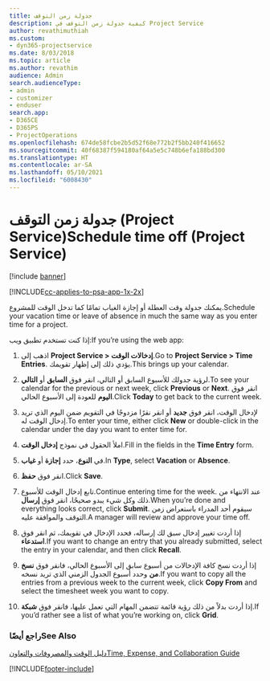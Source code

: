 ```yaml
---
title: جدولة زمن التوقف
description: كيفية جدولة زمن التوقف في Project Service
author: revathimuthiah
ms.custom:
- dyn365-projectservice
ms.date: 8/03/2018
ms.topic: article
ms.author: revathim
audience: Admin
search.audienceType:
- admin
- customizer
- enduser
search.app:
- D365CE
- D365PS
- ProjectOperations
ms.openlocfilehash: 674de58fcbe2b5d52f68e772b2f5bb240f416652
ms.sourcegitcommit: 40f68387f594180af64a5e5c748b6efa188bd300
ms.translationtype: HT
ms.contentlocale: ar-SA
ms.lasthandoff: 05/10/2021
ms.locfileid: "6008430"
---
```

# <a name="schedule-time-off-project-service"></a><span data-ttu-id="6bfa1-103">جدولة زمن التوقف (Project Service)</span><span class="sxs-lookup"><span data-stu-id="6bfa1-103">Schedule time off (Project Service)</span></span>

[!include [banner](../includes/psa-now-project-operations.md)]

[!INCLUDE[cc-applies-to-psa-app-1x-2x](../includes/cc-applies-to-psa-app-1x-2x.md)]

<span data-ttu-id="6bfa1-104">يمكنك جدولة وقت العطلة أو إجازة الغياب تمامًا كما تدخل الوقت للمشروع.</span><span class="sxs-lookup"><span data-stu-id="6bfa1-104">Schedule your vacation time or leave of absence in much the same way as you enter time for a project.</span></span>  
  
 <span data-ttu-id="6bfa1-105">إذا كنت تستخدم تطبيق ويب:</span><span class="sxs-lookup"><span data-stu-id="6bfa1-105">If you’re using the web app:</span></span>  
  
1.  <span data-ttu-id="6bfa1-106">اذهب إلى **Project Service > إدخالات الوقت**.</span><span class="sxs-lookup"><span data-stu-id="6bfa1-106">Go to **Project Service > Time Entries**.</span></span> <span data-ttu-id="6bfa1-107">يؤدي ذلك إلى إظهار تقويمك.</span><span class="sxs-lookup"><span data-stu-id="6bfa1-107">This brings up your calendar.</span></span>  
  
2.  <span data-ttu-id="6bfa1-108">لرؤية جدولك للأسبوع السابق أو التالي، انقر فوق **السابق** أو **التالي**.</span><span class="sxs-lookup"><span data-stu-id="6bfa1-108">To see your calendar for the previous or next week, click **Previous** or **Next**.</span></span> <span data-ttu-id="6bfa1-109">انقر فوق **اليوم** للعودة إلى الأسبوع الحالي.</span><span class="sxs-lookup"><span data-stu-id="6bfa1-109">Click **Today** to get back to the current week.</span></span>  
  
3.  <span data-ttu-id="6bfa1-110">لإدخال الوقت، انقر فوق **جديد** أو انقر نقرًا مزدوجًا في التقويم ضمن اليوم الذي تريد إدخال الوقت له.</span><span class="sxs-lookup"><span data-stu-id="6bfa1-110">To enter your time, either click **New** or double-click in the calendar under the day you want to enter time for.</span></span>  
  
4.  <span data-ttu-id="6bfa1-111">املأ الحقول في نموذج **إدخال الوقت‬**.</span><span class="sxs-lookup"><span data-stu-id="6bfa1-111">Fill in the fields in the **Time Entry** form.</span></span>  
  
5.  <span data-ttu-id="6bfa1-112">في **النوع**، حدد **‏إجازة** أو **غياب**.</span><span class="sxs-lookup"><span data-stu-id="6bfa1-112">In **Type**, select **Vacation** or **Absence**.</span></span>  
  
6.  <span data-ttu-id="6bfa1-113">انقر فوق **حفظ**.</span><span class="sxs-lookup"><span data-stu-id="6bfa1-113">Click **Save**.</span></span>  
  
7.  <span data-ttu-id="6bfa1-114">تابع إدخال الوقت للأسبوع.</span><span class="sxs-lookup"><span data-stu-id="6bfa1-114">Continue entering time for the week.</span></span> <span data-ttu-id="6bfa1-115">عند الانتهاء من ذلك وكل شيء يبدو صحيحًا، انقر فوق **إرسال**.</span><span class="sxs-lookup"><span data-stu-id="6bfa1-115">When you’re done and everything looks correct, click **Submit**.</span></span> <span data-ttu-id="6bfa1-116">سيقوم أحد المدراء باستعراض زمن التوقف والموافقة عليه.</span><span class="sxs-lookup"><span data-stu-id="6bfa1-116">A manager will review and approve your time off.</span></span>  
  
8.  <span data-ttu-id="6bfa1-117">إذا أردت تغيير إدخال سبق لك إرساله، فحدد الإدخال في تقويمك، ثم انقر فوق **استدعاء**.</span><span class="sxs-lookup"><span data-stu-id="6bfa1-117">If you want to change an entry that you already submitted, select the entry in your calendar, and then click **Recall**.</span></span>  
  
9. <span data-ttu-id="6bfa1-118">إذا أردت نسخ كافة الإدخالات من أسبوع سابق إلى الأسبوع الحالي، فانقر فوق **نسخ من** وحدد أسبوع الجدول الزمني الذي تريد نسخه.</span><span class="sxs-lookup"><span data-stu-id="6bfa1-118">If you want to copy all the entries from a previous week to the current week, click **Copy From** and select the timesheet week you want to copy.</span></span>  
  
10. <span data-ttu-id="6bfa1-119">إذا أردت بدلاً من ذلك رؤية قائمة تتضمن المهام التي تعمل عليها، فانقر فوق **شبكة**.</span><span class="sxs-lookup"><span data-stu-id="6bfa1-119">If you’d rather see a list of what you’re working on, click **Grid**.</span></span>  
  
### <a name="see-also"></a><span data-ttu-id="6bfa1-120">راجع أيضًا</span><span class="sxs-lookup"><span data-stu-id="6bfa1-120">See Also</span></span>  
 [<span data-ttu-id="6bfa1-121">دليل الوقت والمصروفات والتعاون</span><span class="sxs-lookup"><span data-stu-id="6bfa1-121">Time, Expense, and Collaboration Guide</span></span>](../psa/time-expense-collaboration-guide.md)


[!INCLUDE[footer-include](../includes/footer-banner.md)]